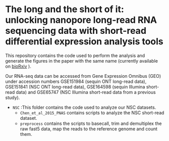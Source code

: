 # The long and the short of it: unlocking nanopore long-read RNA sequencing data with short-read differential expression analysis tools

This repository contains the code used to perform the analysis and generate the figures in the paper with the same name (currently available on [bioRxiv](https://www.biorxiv.org/content/10.1101/2020.06.28.176727v1) ). 

Our RNA-seq data can be accessed from Gene Expression Omnibus (GEO) under accession numbers GSE151984 (sequin ONT long-read data), GSE151841 (NSC ONT long-read data), GSE164598 (sequin Illumina short-read data) and GSE65747 (NSC Illumina short-read data from a previous study).



* `NSC` :This folder contains the code used to analyze our NSC datasets.
  * `Chen_et_al_2015_PNAS` contains scripts to analyze the NSC short-read dataset. 
  * `preprocess` contains the scripts to basecall, trim and demultiplex the raw fast5 data, map the reads to the reference genome and count them.